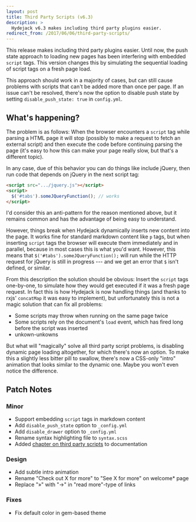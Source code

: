 ```yaml
---
layout: post
title: Third Party Scripts (v6.3)
description: >
  Hydejack v6.3 makes including third party plugins easier.
redirect_from: /2017/06/06/third-party-scripts/
---
```


This release makes including third party plugins easier.
Until now, the push state approach to loading new pages has been interfering with embedded `script` tags.
This version changes this by simulating the sequential loading of script tags on a fresh page load.

This approach should work in a majority of cases, but can still cause problems with scripts that can't be added more than once per page.
If an issue can't be resolved, there's now the option to disable push state by setting `disable_push_state: true` in `config.yml`.

## What's happening?
The problem is as follows:
When the browser encounters a `script` tag while parsing a HTML page it will stop (possibly to make a request to fetch
an external script) and then execute the code before continuing parsing the page
(it's easy to how this can make your page really slow, but that's a different topic).

In any case, due of this behavior you can do things like include jQuery,
then run code that depends on jQuery in the next script tag:

~~~html
<script src=".../jquery.js"></script>
<script>
  $('#tabs').someJQueryFunction(); // works
</script>
~~~

I'd consider this an anti-pattern for the reason mentioned above,
but it remains common and has the advantage of being easy to understand.

However, things break when Hydejack dynamically inserts new content into the page.
It works fine for standard markdown content like `p` tags,
but when inserting `script` tags the browser will execute them immediately and in parallel,
because in most cases this is what you'd want.
However, this means that `$('#tabs').someJQueryFunction();` will run while the HTTP request for jQuery is still
in progress --- and we get an error that `$` isn't defined, or similar.

From this description the solution should be obvious: Insert the `script` tags one-by-one,
to simulate how they would get executed if it was a fresh page request.
In fact this is how Hydejack is now handling things (and thanks to rxjs' `concatMap` it was easy to implement),
but unfortunately this is not a magic solution that can fix all problems:

* Some scripts may throw when running on the same page twice
* Some scripts rely on the document's `load` event, which has fired long before the script was inserted
* unkown-unkowns

But what will "magically" solve all third party script problems, is disabling dynamic page loading altogether,
for which there's now an option.
To make this a slightly less bitter pill to swallow,
there's now a CSS-only "intro" animation that looks similar to the dynamic one.
Maybe you won't even notice the difference.

## Patch Notes
### Minor
* Support embedding `script` tags in markdown content
* Add `disable_push_state` option to `_config.yml`
* Add `disable_drawer` option to `_config.yml`
* Rename syntax highlighting file to `syntax.scss`
* Added [chapter on third party scripts][scripts] to documentation

### Design
* Add subtle intro animation
* Rename "Check out X for more" to "See X for more" on welcome\* page
* Replace "»" with "→" in "read more"-type of links

### Fixes
* Fix default color in gem-based theme

[scripts]: ../../docs/8.0.0-beta.5/scripts.md
